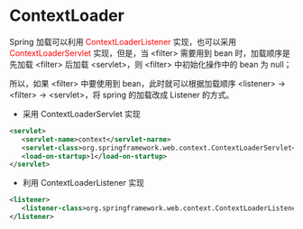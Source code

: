 # ContextLoader

Spring 加载可以利用 <span style="color:red;">ContextLoaderListener</span> 实现，也可以采用 <span style="color:red;">ContextLoaderServlet</span> 实现，但是，当 \<filter> 需要用到 bean 时，加载顺序是先加载 \<filter> 后加载 \<servlet>，则 \<filter> 中初始化操作中的 bean 为 null；

所以，如果 \<filter> 中要使用到 bean，此时就可以根据加载顺序 \<listener> -> \<filter> -> \<servlet>，将 spring 的加载改成 Listener 的方式。

-  采用 ContextLoaderServlet 实现

```xml
<servlet>
   <servlet-name>context</servlet-narne>
   <servlet-class>org.springframework.web.context.ContextLoaderServlet</servlet-class>
   <load-on-startup>1</load-on-startup>
</servlet>
```

- 利用 ContextLoaderListener 实现

```xml
<listener>
   <listener-class>org.springframework.web.context.ContextLoaderListener</listener-class>
</listener>
```

